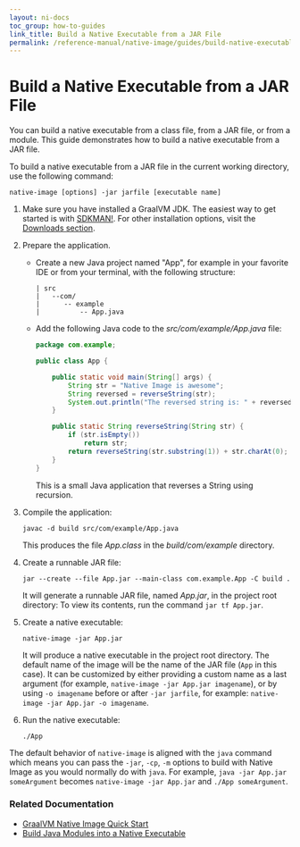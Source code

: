 ```yaml
---
layout: ni-docs
toc_group: how-to-guides
link_title: Build a Native Executable from a JAR File
permalink: /reference-manual/native-image/guides/build-native-executable-from-jar/
---
```


# Build a Native Executable from a JAR File

You can build a native executable from a class file, from a JAR file, or from a module. This guide demonstrates how to build a native executable from a JAR file. 

To build a native executable from a JAR file in the current working directory, use the following command:
```shell
native-image [options] -jar jarfile [executable name]
```
1. Make sure you have installed a GraalVM JDK.
The easiest way to get started is with [SDKMAN!](https://sdkman.io/jdks#graal).
For other installation options, visit the [Downloads section](https://www.graalvm.org/downloads/).

2. Prepare the application.

    - Create a new Java project named "App", for example in your favorite IDE or from your terminal, with the following structure:

        ```shell
        | src
        |   --com/
        |      -- example
        |          -- App.java
        ```

    - Add the following Java code to the _src/com/example/App.java_ file:

        ```java
        package com.example;

        public class App {

            public static void main(String[] args) {
                String str = "Native Image is awesome";
                String reversed = reverseString(str);
                System.out.println("The reversed string is: " + reversed);
            }

            public static String reverseString(String str) {
                if (str.isEmpty())
                    return str;
                return reverseString(str.substring(1)) + str.charAt(0);
            }
        }
        ```

        This is a small Java application that reverses a String using recursion.

3. Compile the application:
    ```shell
    javac -d build src/com/example/App.java
    ```

    This produces the file _App.class_ in the _build/com/example_ directory.

4. Create a runnable JAR file:
    ```shell
    jar --create --file App.jar --main-class com.example.App -C build .
    ```

    It will generate a runnable JAR file, named _App.jar_, in the project root directory: 
    To view its contents, run the command `jar tf App.jar`.

5. Create a native executable:
    ```shell
    native-image -jar App.jar
    ```

    It will produce a native executable in the project root directory.
    The default name of the image will be the name of the JAR file (`App` in this case).
    It can be customized by either providing a custom name as a last argument (for example, `native-image -jar App.jar imagename`), or by using `-o imagename` before or after `-jar jarfile`, for example: `native-image -jar App.jar -o imagename`.

6. Run the native executable:
    ```shell
    ./App
    ```

The default behavior of `native-image` is aligned with the `java` command which means you can pass the `-jar`, `-cp`, `-m`  options to build with Native Image as you would normally do with `java`. For example, `java -jar App.jar someArgument` becomes `native-image -jar App.jar` and `./App someArgument`.

### Related Documentation

* [GraalVM Native Image Quick Start](https://luna.oracle.com/lab/47dafec8-4095-4fba-8313-dad43a64dee4)
* [Build Java Modules into a Native Executable](build-java-module-app-aot.md)
